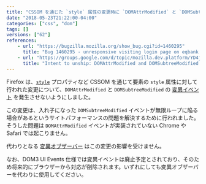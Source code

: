 ```yaml
---
title: "CSSOM を通じた `style` 属性の変更時に `DOMAttrModified` と `DOMSubtreeModified` イベントが発生しなくなります"
date: "2018-05-23T21:22:00-04:00"
categories: ["css", "dom"]
tags: []
versions: ["62"]
references:
    - url: "https://bugzilla.mozilla.org/show_bug.cgi?id=1460295"
      title: "Bug 1460295 - unresponsive visiting login page on eqbank.ca"
    - url: "https://groups.google.com/d/topic/mozilla.dev.platform/YD4jeL00HHU/discussion"
      title: "Intent to unship: DOMAttrModified and DOMSubtreeModified event for changes via CSSOM"
---
```

Firefox は、[`style`](https://developer.mozilla.org/docs/Web/API/HTMLElement/style) プロパティなど CSSOM を通じて要素の `style` 属性に対して行われた変更について、`DOMAttrModified` と `DOMSubtreeModified` の [変異イベント](https://developer.mozilla.org/docs/Web/Guide/Events/Mutation_events) を発生させないようにしました。

この変更は、入れ子になった `DOMSubtreeModified` イベントが無限ループに陥る場合があるというサイトパフォーマンスの問題を解決するために行われました。そうした問題は `DOMAttrModified` イベントが実装されていない Chrome や Safari では起こりません。

代わりとなる [変異オブザーバー](https://developer.mozilla.org/docs/Web/API/MutationObserver) はこの変更の影響を受けません。

なお、DOM3 UI Events 仕様では変異イベントは廃止予定とされており、そのため将来的にブラウザーから対応が削除されます。いずれにしても変異オブザーバーを代わりに使用してください。
